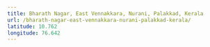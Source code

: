 ```yaml
---
title: Bharath Nagar, East Vennakkara, Nurani, Palakkad, Kerala
url: /bharath-nagar-east-vennakkara-nurani-palakkad-kerala/
latitude: 10.762
longitude: 76.642
---
```

